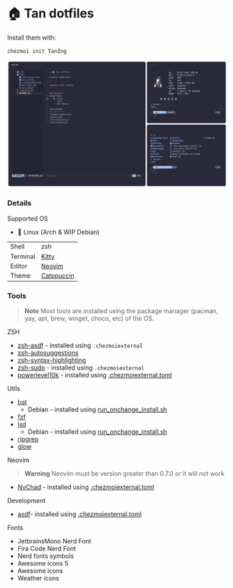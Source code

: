 # 🏠 Tan dotfiles

Install them with:

```
chezmoi init TanZng
```

![tanx_terminal](./.github/tanx-dotfiles.png)

### Details
Supported OS
 - 🐧 Linux (Arch & WIP Debian)

|||
|-------|----|
|Shell|zsh|
|Terminal|[Kitty](https://github.com/kovidgoyal/kitty)|
|Editor|[Neovim](https://github.com/neovim/neovim)|
|Theme|[Catppuccin](https://github.com/catppuccin)|

<!-- WIP |Windows||
|----|----|
|Shell|zsh|
|Terminal|[Windows Terminal](https://github.com/microsoft/terminal)|
|Editor|[VSCode](https://github.com/microsoft/vscode)| -->


### Tools

> **Note**
> Most tools are installed using the package manager (pacman, yay, apt, brew, winget, choco, etc) of the OS.

ZSH

- [zsh-asdf](https://github.com/ohmyzsh/ohmyzsh/blob/master/plugins/sudo/sudo.plugin.zsh) - installed using `.chezmoiexternal`
- [zsh-autosuggestions](https://github.com/zsh-users/zsh-autosuggestions)
- [zsh-syntax-highlighting](https://github.com/zsh-users/zsh-syntax-highlighting)
- [zsh-sudo](https://github.com/ohmyzsh/ohmyzsh/blob/master/plugins/sudo/sudo.plugin.zsh) - installed using `.chezmoiexternal`
- [powerlevel10k](https://github.com/romkatv/powerlevel10k) - installed using [.chezmoiexternal.toml](/home/.chezmoiexternal.toml)

Utils

- [bat](https://github.com/sharkdp/bat)
    - Debian - installed using [run_onchange_install.sh](/home/.chezmoiscripts/run_onchange_install.sh)
- [fzf](https://github.com/junegunn/fzf)
- [lsd](https://github.com/Peltoche/lsd)
    - Debian - installed using [run_onchange_install.sh](/home/.chezmoiscripts/run_onchange_install.sh)
- [ripgrep](https://github.com/BurntSushi/ripgrep)
- [glow](https://github.com/charmbracelet/glow/)

Neovim

> **Warning**
> Neovim must be version greater than 0.7.0 or it will not work

- [NvChad](https://github.com/NvChad/NvChad) - installed using [.chezmoiexternal.toml](/home/.chezmoiexternal.toml)

Development

- [asdf](https://github.com/asdf-vm/asdf)- installed using [.chezmoiexternal.toml](/home/.chezmoiexternal.toml)

Fonts

- JetbrainsMono Nerd Font
- Fira Code Nerd Font
- Nerd fonts symbols
- Awesome icons 5
- Awesome icons
- Weather icons